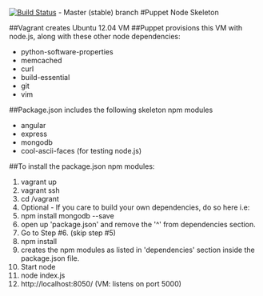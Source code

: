 [![Build Status](https://travis-ci.org/davermn5/puppet-node-skeleton.svg?branch=master)](https://travis-ci.org/davermn5/puppet-node-skeleton) - Master (stable) branch
#Puppet Node Skeleton

##Vagrant creates Ubuntu 12.04 VM
##Puppet provisions this VM with node.js, along with these other node dependencies:
- python-software-properties
- memcached
- curl
- build-essential
- git
- vim

##Package.json includes the following skeleton npm modules
- angular
- express
- mongodb
- cool-ascii-faces (for testing node.js)

##To install the package.json npm modules:
1. vagrant up
2. vagrant ssh
3. cd /vagrant
4. Optional - If you care to build your own dependencies, do so here i.e:
  4. npm install mongodb --save
  4. open up 'package.json' and remove the '^' from dependencies section.
  4. Go to Step #6. (skip step #5)
5. npm install
  5. creates the npm modules as listed in 'dependencies' section inside the package.json file.
6. Start node
  6. node index.js
  6. http://localhost:8050/ (VM: listens on port 5000)
